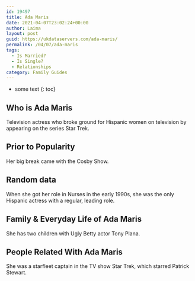 ```yaml
---
id: 19497
title: Ada Maris
date: 2021-04-07T23:02:24+00:00
author: Laima
layout: post
guid: https://ukdataservers.com/ada-maris/
permalink: /04/07/ada-maris
tags:
  - Is Married?
  - Is Single?
  - Relationships
category: Family Guides
---
```


* some text
{: toc}


## Who is Ada Maris
                  
                  
                  
Television actress who broke ground for Hispanic women on television by appearing on the series Star Trek.
                  
              
            
              
            
                
                
                
## Prior to Popularity
                  
                  
                  
Her big break came with the Cosby Show.
                  
              
            
              
            
                
                
                
## Random data
                  
                  
                  
When she got her role in Nurses in the early 1990s, she was the only Hispanic actress with a regular, leading role.
                  
              
            
              
            
                
                
                
## Family & Everyday Life of Ada Maris
                  
                  
                  
She has two children with Ugly Betty actor Tony Plana.
                  
              
            
              
            
                
                
                
## People Related With Ada Maris
                  
                  
                  
She was a starfleet captain in the TV show Star Trek, which starred Patrick Stewart.
                  
              
            
              
            
                
              
            
              
              
            
            
              
            
          
          
          